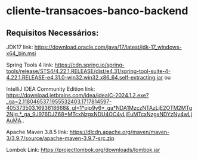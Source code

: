 # cliente-transacoes-banco-backend



## Requisitos Necessários:

JDK17
link: https://download.oracle.com/java/17/latest/jdk-17_windows-x64_bin.msi

Spring Tools 4
link: https://cdn.spring.io/spring-tools/release/STS4/4.22.1.RELEASE/dist/e4.31/spring-tool-suite-4-4.22.1.RELEASE-e4.31.0-win32.win32.x86_64.self-extracting.jar
 ou
 
IntelliJ IDEA Community Edition
link: https://download.jetbrains.com/idea/ideaIC-2024.1.2.exe?_ga=2.118046537.1955532403.1717814597-405373503.1693618668&_gl=1*ojp9y6*_ga*NDA1MzczNTAzLjE2OTM2MTg2Njg.*_ga_9J976DJZ68*MTcxNzgxNDU4OC4yLjEuMTcxNzgxNDYzNy4wLjAuMA..

Apache Maven 3.8.5
link: https://dlcdn.apache.org/maven/maven-3/3.9.7/source/apache-maven-3.9.7-src.zip

Lombok
Link: https://projectlombok.org/downloads/lombok.jar

